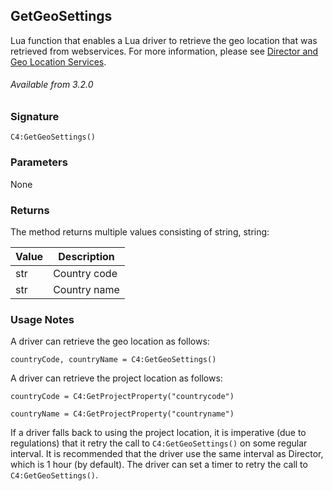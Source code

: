 ## GetGeoSettings
Lua function that enables a Lua driver to retrieve the geo location that was retrieved from webservices. For more information, please see [Director and Geo Location Services][1].


###### Available from 3.2.0


### Signature
`C4:GetGeoSettings()`


### Parameters
None


### Returns
The method returns multiple values consisting of string, string:

| Value | Description |
| --- | --- |
|str| Country code|
|str| Country name|


### Usage Notes
A driver can retrieve the geo location as follows:

`countryCode, countryName = C4:GetGeoSettings()`

A driver can retrieve the project location as follows:

`countryCode = C4:GetProjectProperty("countrycode")`

`countryName = C4:GetProjectProperty("countryname")`


If a driver falls back to using the project location, it is imperative (due to regulations) that it retry the call to `C4:GetGeoSettings()` on some regular interval. It is recommended that the driver use the same interval as Director, which is 1 hour (by default). The driver can set a timer to retry the call to `C4:GetGeoSettings()`.






[1]:	https://snap-one.github.io/docs-driverworks-api/#geolocation-interface